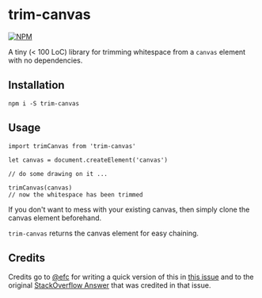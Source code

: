 # trim-canvas

[![NPM](https://nodei.co/npm/trim-canvas.png)](https://npmjs.org/package/trim-canvas)

A tiny (< 100 LoC) library for trimming whitespace from a `canvas` element with
no dependencies.

## Installation

`npm i -S trim-canvas`

## Usage

```
import trimCanvas from 'trim-canvas'

let canvas = document.createElement('canvas')

// do some drawing on it ...

trimCanvas(canvas)
// now the whitespace has been trimmed
```

If you don't want to mess with your existing canvas, then simply clone the
canvas element beforehand.

`trim-canvas` returns the canvas element for easy chaining.

## Credits

Credits go to [@efc](https://github.com/efc) for writing a quick version of this
in [this issue](https://github.com/szimek/signature_pad/issues/49#issue-29108215)
and to the original [StackOverflow Answer](http://stackoverflow.com/a/12178531/3431180)
that was credited in that issue.
